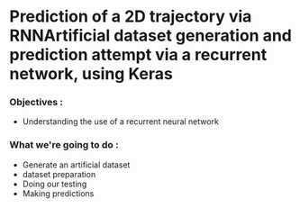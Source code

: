 # Prediction of a 2D trajectory via RNNArtificial dataset generation and prediction attempt via a recurrent network, using Keras
### Objectives :
- Understanding the use of a recurrent neural network
### What we're going to do :
- Generate an artificial dataset
- dataset preparation
- Doing our testing
- Making predictions
